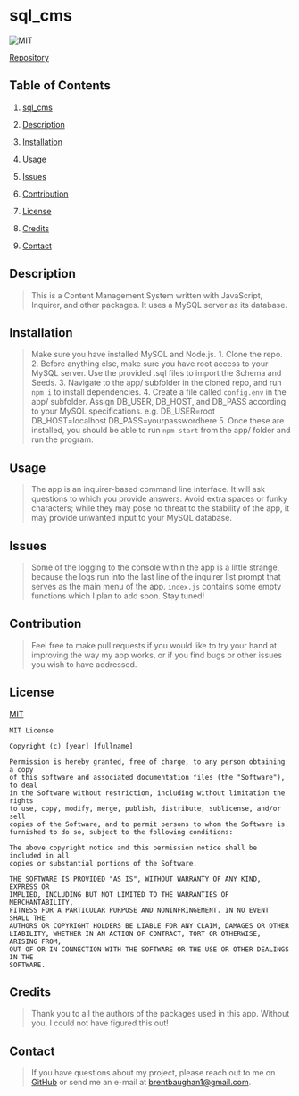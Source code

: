 # sql_cms

![MIT](https://img.shields.io/badge/license-MIT-green.svg)

[Repository](https://github.com/BrenniusXIV/sql_cms/)

## Table of Contents
  1. [sql_cms](#sql_cms)

  2. [Description](#description)

  3. [Installation](#installation)

  4. [Usage](#usage)

  5. [Issues](#issues)

  6. [Contribution](#contribution)

  7. [License](#license)

  8. [Credits](#credits)

  9. [Contact](#contact)

  

## Description
 > This is a Content Management System written with JavaScript, Inquirer, and other packages. It uses a MySQL server as its database.

## Installation
 > Make sure you have installed MySQL and Node.js. 1. Clone the repo. 2. Before anything else, make sure you have root access to your MySQL server. Use the provided .sql files to import the Schema and Seeds. 3. Navigate to the app/ subfolder in the cloned repo, and run `npm i` to install dependencies. 4. Create a file called `config.env` in the app/ subfolder. Assign DB_USER, DB_HOST, and DB_PASS according to your MySQL specifications. e.g. DB_USER=root DB_HOST=localhost DB_PASS=yourpasswordhere 5. Once these are installed, you should be able to run `npm start` from the app/ folder and run the program.

## Usage
 > The app is an inquirer-based command line interface. It will ask questions to which you provide answers. Avoid extra spaces or funky characters; while they may pose no threat to the stability of the app, it may provide unwanted input to your MySQL database.

## Issues
 > Some of the logging to the console within the app is a little strange, because the logs run into the last line of the inquirer list prompt that serves as the main menu of the app. `index.js` contains some empty functions which I plan to add soon. Stay tuned!

## Contribution
 > Feel free to make pull requests if you would like to try your hand at improving the way my app works, or if you find bugs or other issues you wish to have addressed.

## License
 [MIT](https://choosealicense.com/licenses/mit/)


    MIT License
  
    Copyright (c) [year] [fullname]
    
    Permission is hereby granted, free of charge, to any person obtaining a copy
    of this software and associated documentation files (the "Software"), to deal
    in the Software without restriction, including without limitation the rights
    to use, copy, modify, merge, publish, distribute, sublicense, and/or sell
    copies of the Software, and to permit persons to whom the Software is
    furnished to do so, subject to the following conditions:
    
    The above copyright notice and this permission notice shall be included in all
    copies or substantial portions of the Software.
    
    THE SOFTWARE IS PROVIDED "AS IS", WITHOUT WARRANTY OF ANY KIND, EXPRESS OR
    IMPLIED, INCLUDING BUT NOT LIMITED TO THE WARRANTIES OF MERCHANTABILITY,
    FITNESS FOR A PARTICULAR PURPOSE AND NONINFRINGEMENT. IN NO EVENT SHALL THE
    AUTHORS OR COPYRIGHT HOLDERS BE LIABLE FOR ANY CLAIM, DAMAGES OR OTHER
    LIABILITY, WHETHER IN AN ACTION OF CONTRACT, TORT OR OTHERWISE, ARISING FROM,
    OUT OF OR IN CONNECTION WITH THE SOFTWARE OR THE USE OR OTHER DEALINGS IN THE
    SOFTWARE.

## Credits
 > Thank you to all the authors of the packages used in this app. Without you, I could not have figured this out!

## Contact
 > If you have questions about my project, please reach out to me on [GitHub](github.com/BrenniusXIV) or send me an e-mail at brentbaughan1@gmail.com.
